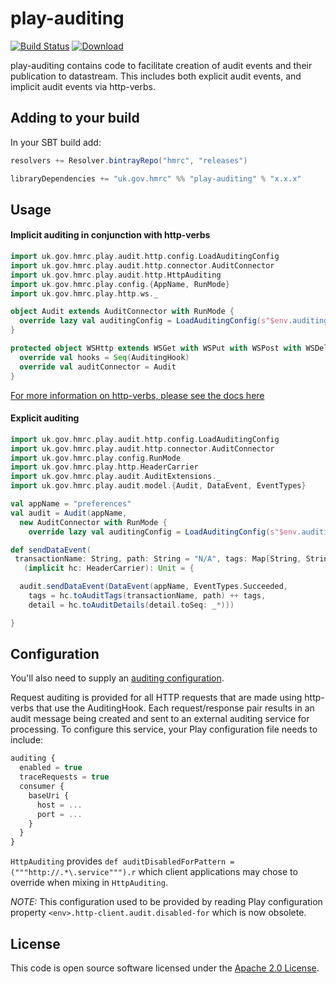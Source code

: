 # play-auditing

[![Build Status](https://travis-ci.org/hmrc/play-auditing-25.svg?branch=master)](https://travis-ci.org/hmrc/play-auditing-25) [ ![Download](https://api.bintray.com/packages/hmrc/releases/play-auditing-25/images/download.svg) ](https://bintray.com/hmrc/releases/play-auditing-25/_latestVersion)

play-auditing contains code to facilitate creation of audit events and their publication to datastream. This includes both explicit audit events, and implicit audit events via http-verbs.

## Adding to your build

In your SBT build add:

```scala
resolvers += Resolver.bintrayRepo("hmrc", "releases")

libraryDependencies += "uk.gov.hmrc" %% "play-auditing" % "x.x.x"
```

## Usage

#### Implicit auditing in conjunction with http-verbs

```scala
import uk.gov.hmrc.play.audit.http.config.LoadAuditingConfig
import uk.gov.hmrc.play.audit.http.connector.AuditConnector
import uk.gov.hmrc.play.audit.http.HttpAuditing
import uk.gov.hmrc.play.config.{AppName, RunMode}
import uk.gov.hmrc.play.http.ws._

object Audit extends AuditConnector with RunMode {
  override lazy val auditingConfig = LoadAuditingConfig(s"$env.auditing")
}

protected object WSHttp extends WSGet with WSPut with WSPost with WSDelete with WSPatch with AppName with RunMode with HttpAuditing {
  override val hooks = Seq(AuditingHook)
  override val auditConnector = Audit
}
```

[For more information on http-verbs, please see the docs here](http://github.com/hmrc/http-verbs)

#### Explicit auditing
```scala
import uk.gov.hmrc.play.audit.http.config.LoadAuditingConfig
import uk.gov.hmrc.play.audit.http.connector.AuditConnector
import uk.gov.hmrc.play.config.RunMode
import uk.gov.hmrc.play.http.HeaderCarrier
import uk.gov.hmrc.play.audit.AuditExtensions._
import uk.gov.hmrc.play.audit.model.{Audit, DataEvent, EventTypes}

val appName = "preferences"
val audit = Audit(appName,
  new AuditConnector with RunMode {
    override lazy val auditingConfig = LoadAuditingConfig(s"$env.auditing")})

def sendDataEvent(
 transactionName: String, path: String = "N/A", tags: Map[String, String] = Map.empty, detail: Map[String, String])
   (implicit hc: HeaderCarrier): Unit = {

  audit.sendDataEvent(DataEvent(appName, EventTypes.Succeeded,
    tags = hc.toAuditTags(transactionName, path) ++ tags,
    detail = hc.toAuditDetails(detail.toSeq: _*)))

}
```

## Configuration

You'll also need to supply an [auditing configuration](#configuration).

Request auditing is provided for all HTTP requests that are made using http-verbs that use the AuditingHook. Each request/response pair results in an audit message being created and sent to an external auditing service for processing.  To configure this service, your Play configuration file needs to include:

```javascript
auditing {
  enabled = true
  traceRequests = true
  consumer {
    baseUri {
      host = ...
      port = ...
    }
  }
}
```

```HttpAuditing``` provides ```def auditDisabledForPattern = ("""http://.*\.service""").r``` which client applications may chose to override when mixing in ```HttpAuditing```.

_NOTE:_ This configuration used to be provided by reading Play configuration property ```<env>.http-client.audit.disabled-for``` which is now obsolete.

## License ##

This code is open source software licensed under the [Apache 2.0 License]("http://www.apache.org/licenses/LICENSE-2.0.html").

    
